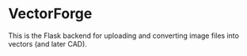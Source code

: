 # VectorForge

This is the Flask backend for uploading and converting image files into vectors (and later CAD).
